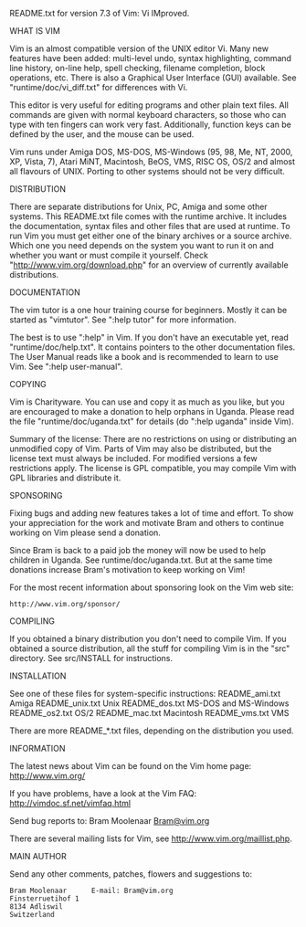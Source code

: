 README.txt for version 7.3 of Vim: Vi IMproved.


WHAT IS VIM

Vim is an almost compatible version of the UNIX editor Vi.  Many new features
have been added: multi-level undo, syntax highlighting, command line history,
on-line help, spell checking, filename completion, block operations, etc.
There is also a Graphical User Interface (GUI) available.  See
"runtime/doc/vi_diff.txt" for differences with Vi.

This editor is very useful for editing programs and other plain text files.
All commands are given with normal keyboard characters, so those who can type
with ten fingers can work very fast.  Additionally, function keys can be
defined by the user, and the mouse can be used.

Vim runs under Amiga DOS, MS-DOS, MS-Windows (95, 98, Me, NT, 2000, XP, Vista,
7), Atari MiNT, Macintosh, BeOS, VMS, RISC OS, OS/2 and almost all flavours of
UNIX.  Porting to other systems should not be very difficult.


DISTRIBUTION

There are separate distributions for Unix, PC, Amiga and some other systems.
This README.txt file comes with the runtime archive.  It includes the
documentation, syntax files and other files that are used at runtime.  To run
Vim you must get either one of the binary archives or a source archive.
Which one you need depends on the system you want to run it on and whether you
want or must compile it yourself.  Check "http://www.vim.org/download.php" for
an overview of currently available distributions.


DOCUMENTATION

The vim tutor is a one hour training course for beginners.  Mostly it can be
started as "vimtutor".  See ":help tutor" for more information.

The best is to use ":help" in Vim.  If you don't have an executable yet, read
"runtime/doc/help.txt".  It contains pointers to the other documentation
files.  The User Manual reads like a book and is recommended to learn to use
Vim.  See ":help user-manual".


COPYING

Vim is Charityware.  You can use and copy it as much as you like, but you are
encouraged to make a donation to help orphans in Uganda.  Please read the file
"runtime/doc/uganda.txt" for details (do ":help uganda" inside Vim).

Summary of the license: There are no restrictions on using or distributing an
unmodified copy of Vim.  Parts of Vim may also be distributed, but the license
text must always be included.  For modified versions a few restrictions apply.
The license is GPL compatible, you may compile Vim with GPL libraries and
distribute it.


SPONSORING

Fixing bugs and adding new features takes a lot of time and effort.  To show
your appreciation for the work and motivate Bram and others to continue
working on Vim please send a donation.

Since Bram is back to a paid job the money will now be used to help children
in Uganda.  See runtime/doc/uganda.txt.  But at the same time donations
increase Bram's motivation to keep working on Vim!

For the most recent information about sponsoring look on the Vim web site:

	http://www.vim.org/sponsor/


COMPILING

If you obtained a binary distribution you don't need to compile Vim.  If you
obtained a source distribution, all the stuff for compiling Vim is in the
"src" directory.  See src/INSTALL for instructions.


INSTALLATION

See one of these files for system-specific instructions:
README_ami.txt		Amiga
README_unix.txt		Unix
README_dos.txt		MS-DOS and MS-Windows
README_os2.txt		OS/2
README_mac.txt		Macintosh
README_vms.txt		VMS

There are more README_*.txt files, depending on the distribution you used.


INFORMATION

The latest news about Vim can be found on the Vim home page:
	http://www.vim.org/

If you have problems, have a look at the Vim FAQ:
	http://vimdoc.sf.net/vimfaq.html

Send bug reports to:
	Bram Moolenaar <Bram@vim.org>

There are several mailing lists for Vim, see http://www.vim.org/maillist.php.


MAIN AUTHOR

Send any other comments, patches, flowers and suggestions to:

	Bram Moolenaar		E-mail:	Bram@vim.org
	Finsterruetihof 1
	8134 Adliswil
	Switzerland
